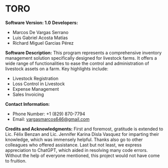 # TORO

**Software Version: 1.0**
**Developers:**
- Marcos De Vargas Serrano
- Luis Gabriel Acosta Matías
- Richard Miguel Garcias Pérez

**Software Description:**
This program represents a comprehensive inventory management solution specifically designed for livestock farms. It offers a wide range of functionalities to ease the control and administration of livestock assets on a farm. Key highlights include:

- Livestock Registration
- Loss Control in Livestock
- Expense Management
- Sales Invoicing

**Contact Information:**
- Phone Number: +1 (829) 870-7794
- Email: vargasmarcos646@gmail.com

**Credits and Acknowledgments:**
First and foremost, gratitude is extended to Lic. Félix Benzan and Lic. Jennifer Karina Disla Vasquez for imparting their knowledge, which was immensely helpful. Thanks also go to other colleagues who offered assistance. Last but not least, we express appreciation to ChatGPT, which aided in resolving many code errors. Without the help of everyone mentioned, this project would not have come to fruition.

